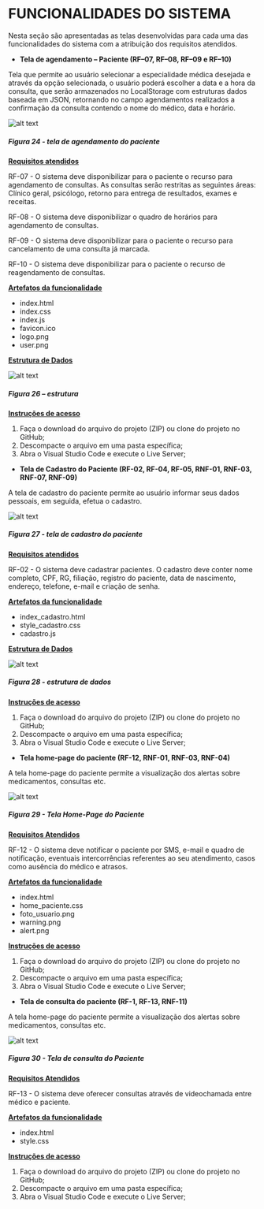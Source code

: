 # FUNCIONALIDADES DO SISTEMA

Nesta seção são apresentadas as telas desenvolvidas para cada uma das funcionalidades do sistema com a atribuição dos requisitos atendidos.

- **Tela de agendamento – Paciente (RF–07, RF–08, RF–09 e RF–10)**

Tela que permite ao usuário selecionar a especialidade médica desejada e através da opção selecionada, o usuário poderá escolher a data e a hora da consulta, que serão armazenados no LocalStorage com estruturas dados baseada em JSON, retornando no campo agendamentos realizados a confirmação da consulta contendo o nome do médico, data e horário.  

![alt text](/docs/img/template/agendamento.png)
##### *Figura 24 - tela de agendamento do paciente*

<u>**Requisitos atendidos**</u>

RF-07 - O sistema deve disponibilizar para o paciente o recurso para agendamento de consultas. As consultas serão restritas as seguintes áreas: Clínico geral, psicólogo, retorno para entrega de resultados, exames e receitas.  

RF-08 - O sistema deve disponibilizar o quadro de horários para agendamento de consultas.  

RF-09 - O sistema deve disponibilizar para o paciente o recurso para cancelamento de uma consulta já marcada. 

RF-10 - O sistema deve disponibilizar para o paciente o recurso de reagendamento de consultas.

<u>**Artefatos da funcionalidade**</u>

- index.html 
- index.css 
- index.js 
- favicon.ico 
- logo.png 
- user.png 

<u>**Estrutura de Dados**</u>

![alt text](/docs/img/template/estrutura.png)
##### *Figura 26 – estrutura*

<u>**Instruções de acesso**</u>

1. Faça o download do arquivo do projeto (ZIP) ou clone do projeto no GitHub; 
2. Descompacte o arquivo em uma pasta específica; 
3. Abra o Visual Studio Code e execute o Live Server; 

- **Tela de Cadastro do Paciente (RF-02, RF-04, RF-05, RNF-01, RNF-03, RNF-07, RNF-09)**

A tela de cadastro do paciente permite ao usuário informar seus dados pessoais, em seguida, efetua o cadastro. 

![alt text](/docs/img/template/cadastro.png)
##### *Figura 27 - tela de cadastro do paciente*

<u>**Requisitos atendidos**</u>

RF-02 - O sistema deve cadastrar pacientes. O cadastro deve conter nome completo, CPF, RG, filiação, registro do paciente, data de nascimento, endereço, telefone, e-mail e criação de senha.  

<u>**Artefatos da funcionalidade**</u>

- index_cadastro.html 
- style_cadastro.css 
- cadastro.js 

<u>**Estrutura de Dados**</u>

![alt text](/docs/img/template/estrutura-cadastro.png)
##### *Figura 28 - estrutura de dados*

<u>**Instruções de acesso**</u>

1. Faça o download do arquivo do projeto (ZIP) ou clone do projeto no GitHub; 
2. Descompacte o arquivo em uma pasta específica; 
3. Abra o Visual Studio Code e execute o Live Server; 

- **Tela home-page do paciente (RF-12, RNF-01, RNF-03, RNF-04)**

A tela home-page do paciente permite a visualização dos alertas sobre medicamentos, consultas etc.

![alt text](/docs/img/template/home_paciente.png)
##### *Figura 29 - Tela Home-Page do Paciente*

<u>**Requisitos Atendidos**</u>

RF-12 - O sistema deve notificar o paciente por SMS, e-mail e quadro de notificação, eventuais intercorrências referentes ao seu atendimento, casos como ausência do médico e atrasos.

<u>**Artefatos da funcionalidade**</u>

- index.html
- home_paciente.css
- foto_usuario.png
- warning.png
- alert.png

<u>**Instruções de acesso**</u>

1. Faça o download do arquivo do projeto (ZIP) ou clone do projeto no GitHub; 
2. Descompacte o arquivo em uma pasta específica; 
3. Abra o Visual Studio Code e execute o Live Server; 

- **Tela de consulta do paciente (RF-1, RF-13, RNF-11)**

A tela home-page do paciente permite a visualização dos alertas sobre medicamentos, consultas etc.

![alt text](/docs/img/template/paciente-consulta.png)
##### *Figura 30 - Tela de consulta do Paciente*

<u>**Requisitos Atendidos**</u>

RF-13 - O sistema deve oferecer consultas através de videochamada entre médico e paciente.

<u>**Artefatos da funcionalidade**</u>

- index.html
- style.css

<u>**Instruções de acesso**</u>

1. Faça o download do arquivo do projeto (ZIP) ou clone do projeto no GitHub; 
2. Descompacte o arquivo em uma pasta específica; 
3. Abra o Visual Studio Code e execute o Live Server; 
